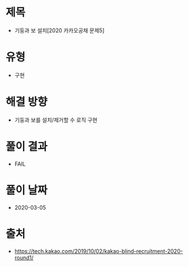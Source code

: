 # 제목
* 기둥과 보 설치[2020 카카오공채 문제5]

# 유형
* 구현

# 해결 방향
* 기둥과 보를 설치/제거할 수 로직 구현

# 풀이 결과
* FAIL

# 풀이 날짜
* 2020-03-05

# 출처
* https://tech.kakao.com/2019/10/02/kakao-blind-recruitment-2020-round1/